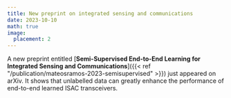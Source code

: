 ```yaml
---
title: New preprint on integrated sensing and communications
date: 2023-10-10
math: true
image:
  placement: 2
---
```


A new preprint entitled [**Semi-Supervised End-to-End Learning for Integrated Sensing and Communications**]({{< ref "/publication/mateosramos-2023-semisupervised" >}}) just appeared on arXiv. It shows that unlabelled data can greatly enhance the performance of end-to-end learned ISAC transceivers.

